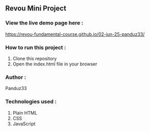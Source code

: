 ## Revou Mini Project

### View the live demo page here :

https://revou-fundamental-course.github.io/02-jun-25-panduz33/

### How to run this project :
1. Clone this repository
2. Open the index.html file in your browser

### Author :
Panduz33

### Technologies used :
1. Plain HTML
2. CSS
3. JavaScript



